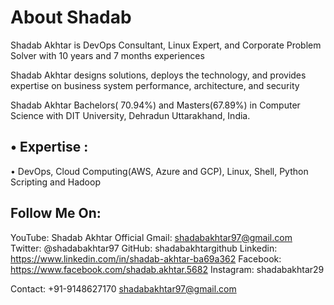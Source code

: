# About Shadab
Shadab Akhtar is DevOps Consultant, Linux Expert, and Corporate Problem Solver with 10 years and 7 months experiences

Shadab Akhtar designs solutions, deploys the technology, and provides expertise on business system performance, architecture, and security

Shadab Akhtar Bachelors( 70.94%) and Masters(67.89%) in Computer Science with DIT University, Dehradun Uttarakhand, India.

• Expertise :
---------------------
• DevOps, Cloud Computing(AWS, Azure and GCP), Linux, Shell, Python Scripting and Hadoop

Follow Me On:
------------------------
YouTube: Shadab Akhtar Official
Gmail: shadabakhtar97@gmail.com
Twitter: @shadabakhtar97
GitHub: shadabakhtargithub
Linkedin: https://www.linkedin.com/in/shadab-akhtar-ba69a362
Facebook: https://www.facebook.com/shadab.akhtar.5682
Instagram: shadabakhtar29

Contact:
+91-9148627170 
shadabakhtar97@gmail.com
